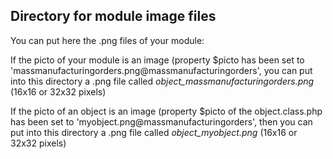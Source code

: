 
Directory for module image files
--------------------------------

You can put here the .png files of your module:


If the picto of your module is an image (property $picto has been set to 'massmanufacturingorders.png@massmanufacturingorders', you can put into this
directory a .png file called *object_massmanufacturingorders.png* (16x16 or 32x32 pixels)


If the picto of an object is an image (property $picto of the object.class.php has been set to 'myobject.png@massmanufacturingorders', then you can put into this
directory a .png file called *object_myobject.png* (16x16 or 32x32 pixels)


